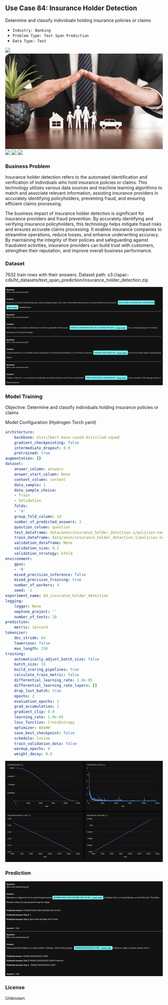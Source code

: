 ## Use Case 84: Insurance Holder Detection

Determine and classify individuals holding insurance policies or claims

- `Industry: Banking`
- `Problem Type: Text Span Prediction`
- `Data Type: Text`

![](https://github.com/h2oai/ht-catalog/blob/646864e3c695f7c721514159bd6c59520dab7438/Assets/use-cases/insurance_holder_detection/cover.png)
![](https://github.com/h2oai/ht-catalog/blob/646864e3c695f7c721514159bd6c59520dab7438/Assets/use-cases/insurance_holder_detection/cover.jpg)
![](https://github.com/h2oai/ht-catalog/blob/646864e3c695f7c721514159bd6c59520dab7438/Assets/use-cases/insurance_holder_detection/cover.jpeg)
![](https://github.com/h2oai/ht-catalog/blob/646864e3c695f7c721514159bd6c59520dab7438/Assets/use-cases/insurance_holder_detection/cover.webp)
![](https://github.com/h2oai/ht-catalog/blob/646864e3c695f7c721514159bd6c59520dab7438/Assets/use-cases/insurance_holder_detection/cover)

### Business Problem 

Insurance holder detection refers to the automated identification and verification of individuals who hold insurance policies or claims. This technology utilizes various data sources and machine learning algorithms to match and associate relevant information, assisting insurance providers in accurately identifying policyholders, preventing fraud, and ensuring efficient claims processing.

The business impact of insurance holder detection is significant for insurance providers and fraud prevention. By accurately identifying and verifying insurance policyholders, this technology helps mitigate fraud risks and ensures accurate claims processing. It enables insurance companies to streamline operations, reduce losses, and enhance underwriting accuracy. By maintaining the integrity of their policies and safeguarding against fraudulent activities, insurance providers can build trust with customers, strengthen their reputation, and improve overall business performance.

### Dataset

7632 train rows with their answers.
Dataset path: s3://apac-cds/ht_datasets/text_span_prediction/insurance_holder_detection.zip

![train data](https://github.com/h2oai/ht-catalog/blob/646864e3c695f7c721514159bd6c59520dab7438/Assets/use-cases/insurance_holder_detection/train%20data.png)

### Model Training

Objective: Determine and classify individuals holding insurance policies or claims

Model Configuration (Hydrogen Torch yaml)

```yaml
architecture:
    backbone: distilbert-base-cased-distilled-squad
    gradient_checkpointing: false
    intermediate_dropout: 0.0
    pretrained: true
augmentation: {}
dataset:
    answer_column: answers
    answer_start_column: None
    context_column: context
    data_sample: 1
    data_sample_choice:
    - Train
    - Validation
    folds:
    - '4'
    group_fold_column: id
    number_of_predicted_answers: 3
    question_column: question
    test_dataframe: data/anon/insurance_holder_detection.1/policies-named-insured-test.csv
    train_dataframe: data/anon/insurance_holder_detection.1/policies-named-insured-train.csv
    validation_dataframe: None
    validation_size: 0.2
    validation_strategy: kfold
environment:
    gpus:
    - '0'
    mixed_precision_inference: false
    mixed_precision_training: true
    number_of_workers: 4
    seed: -1
experiment_name: 84_insurance_holder_detection
logging:
    logger: None
    neptune_project: ''
    number_of_texts: 10
prediction:
    metric: Jaccard
tokenizer:
    doc_stride: 64
    lowercase: false
    max_length: 256
training:
    automatically_adjust_batch_size: false
    batch_size: 16
    build_scoring_pipelines: true
    calculate_train_metric: false
    differential_learning_rate: 1.0e-05
    differential_learning_rate_layers: []
    drop_last_batch: true
    epochs: 2
    evaluation_epochs: 1
    grad_accumulation: 1
    gradient_clip: 0.0
    learning_rate: 1.0e-05
    loss_function: CrossEntropy
    optimizer: AdamW
    save_best_checkpoint: false
    schedule: Cosine
    train_validation_data: false
    warmup_epochs: 0
    weight_decay: 0.0

```

![chart](https://github.com/h2oai/ht-catalog/blob/646864e3c695f7c721514159bd6c59520dab7438/Assets/use-cases/insurance_holder_detection/chart.png)


### Prediction

![Predictions](https://github.com/h2oai/ht-catalog/blob/646864e3c695f7c721514159bd6c59520dab7438/Assets/use-cases/insurance_holder_detection/Validation%20Predictions.png)

### License

Unknown
